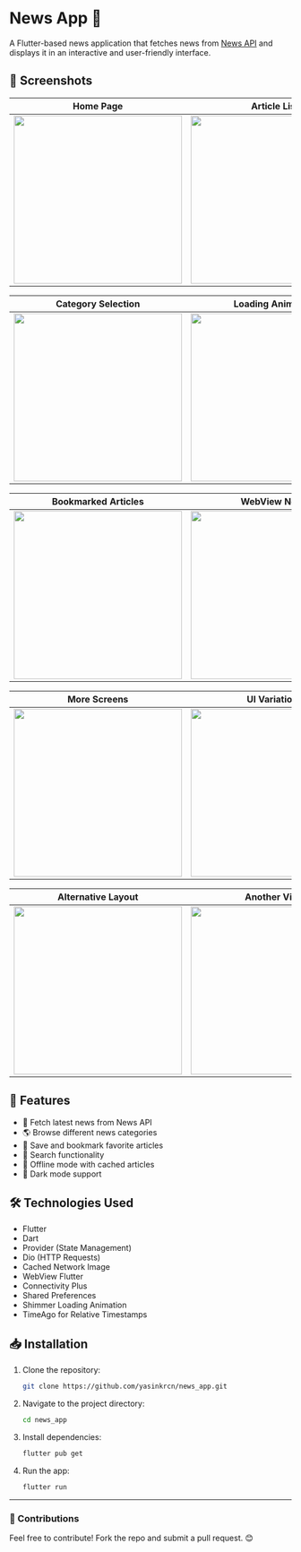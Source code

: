 # News App 📰

A Flutter-based news application that fetches news from [News API](https://newsapi.org/) and displays it in an interactive and user-friendly interface.

## 📸 Screenshots

| Home Page | Article List | Article Detail |
|------------|------------|------------|
| <img src='https://user-images.githubusercontent.com/57758337/195432346-5791d133-1d59-4aad-b527-5383df83b6f8.png' width="300" /> | <img src='https://user-images.githubusercontent.com/57758337/195432351-ae773484-7274-4a34-988a-5d3a33c7fce8.png' width="300" /> | <img src='https://user-images.githubusercontent.com/57758337/195432354-02a535a6-ef19-49ad-bb25-79042893d642.png' width="300" /> |

| Category Selection | Loading Animation | No Internet Connection |
|------------|------------|------------|
| <img src='https://user-images.githubusercontent.com/57758337/195432357-0fded9b0-687b-4d84-bd3a-398f10354581.png' width="300" /> | <img src='https://user-images.githubusercontent.com/57758337/195432363-4c227e1c-b321-4fff-ab45-6d8a77c18835.png' width="300" /> | <img src='https://user-images.githubusercontent.com/57758337/195432372-7f1de24e-522b-4b20-b901-c72489a39497.png' width="300" /> |

| Bookmarked Articles | WebView News | Settings Page |
|------------|------------|------------|
| <img src='https://user-images.githubusercontent.com/57758337/195432378-a41e84b4-2640-45e0-a651-08f53ae2a557.png' width="300" /> | <img src='https://user-images.githubusercontent.com/57758337/195432383-fd8ba05e-1f89-41b9-b581-63d744b13be6.png' width="300" /> | <img src='https://user-images.githubusercontent.com/57758337/195432385-fa8479db-124b-4acd-99b2-3391580af931.png' width="300" /> |

| More Screens | UI Variations | News Details |
|------------|------------|------------|
| <img src='https://user-images.githubusercontent.com/57758337/195432388-6bf013fc-b4bc-4221-9a57-012d19b35b49.png' width="300" /> | <img src='https://user-images.githubusercontent.com/57758337/195432390-db8197fd-550d-4124-8298-9e092cbbb518.png' width="300" /> | <img src='https://user-images.githubusercontent.com/57758337/195432392-9ae0291d-4792-49e2-a9e6-67ff3bda2e47.png' width="300" /> |

| Alternative Layout | Another View | Final UI |
|------------|------------|------------|
| <img src='https://user-images.githubusercontent.com/57758337/195432393-cbf4b416-def3-455c-bd1d-9d51571e2062.png' width="300" /> | <img src='https://user-images.githubusercontent.com/57758337/195432398-68e2f8fa-f36e-4763-9c53-887cd7cf3ce9.png' width="300" /> | <img src='https://user-images.githubusercontent.com/57758337/195432399-5cd60061-6d7b-4cbb-ab89-cea2239e150e.png' width="300" /> |

## 🚀 Features
- 📰 Fetch latest news from News API
- 🌎 Browse different news categories
- 💾 Save and bookmark favorite articles
- 🔎 Search functionality
- 📡 Offline mode with cached articles
- 🌙 Dark mode support

## 🛠️ Technologies Used
- Flutter
- Dart
- Provider (State Management)
- Dio (HTTP Requests)
- Cached Network Image
- WebView Flutter
- Connectivity Plus
- Shared Preferences
- Shimmer Loading Animation
- TimeAgo for Relative Timestamps

## 📥 Installation
1. Clone the repository:
   ```sh
   git clone https://github.com/yasinkrcn/news_app.git
   ```
2. Navigate to the project directory:
   ```sh
   cd news_app
   ```
3. Install dependencies:
   ```sh
   flutter pub get
   ```
4. Run the app:
   ```sh
   flutter run
   ```


---
### 📩 Contributions
Feel free to contribute! Fork the repo and submit a pull request. 😊

